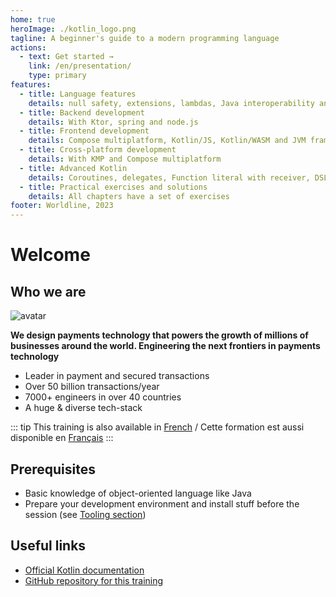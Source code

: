 ```yaml
---
home: true
heroImage: ./kotlin_logo.png
tagline: A beginner's guide to a modern programming language
actions:
  - text: Get started →
    link: /en/presentation/
    type: primary
features:
  - title: Language features
    details: null safety, extensions, lambdas, Java interoperability and more
  - title: Backend development
    details: With Ktor, spring and node.js
  - title: Frontend development
    details: Compose multiplatform, Kotlin/JS, Kotlin/WASM and JVM frameworks
  - title: Cross-platform development
    details: With KMP and Compose multiplatform
  - title: Advanced Kotlin
    details: Coroutines, delegates, Function literal with receiver, DSLs and more
  - title: Practical exercises and solutions
    details: All chapters have a set of exercises
footer: Worldline, 2023
---
```


# Welcome

## Who we are

![avatar](../assets/logo_worldline.png)

**We design payments technology that powers the growth of millions of businesses around the world. Engineering the next frontiers in payments technology**

- Leader in payment and secured transactions
- Over 50 billion transactions/year​
- 7000+ engineers in over 40 countries
- A huge & diverse tech-stack

::: tip
This training is also available in [French](/fr/) / Cette formation est aussi disponible en [Français](/fr/)
:::

## Prerequisites

- Basic knowledge of object-oriented language like Java
- Prepare your development environment and install stuff before the session (see [Tooling section](tooling))

## Useful links

- [Official Kotlin documentation](https://kotlinlang.org/docs/home.html)
- [GitHub repository for this training](https://github.com/worldline/learning-kotlin)
